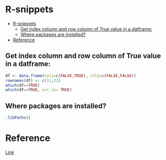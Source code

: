 # R-snippets

<!--ts-->
* [R-snippets](#r-snippets)
   * [Get index column and row column of True value in a datframe:](#get-index-column-and-row-column-of-true-value-in-a-datframe)
   * [Where packages are installed?](#where-packages-are-installed)
* [Reference](#reference)

<!-- Created by https://github.com/ekalinin/github-markdown-toc -->
<!-- Added by: gil_diy, at: Fri 04 Nov 2022 11:50:41 IST -->

<!--te-->

## Get index column and row column of True value in a datframe:

```r
df <- data.frame(col1=c(FALSE,TRUE), col2=c(FALSE,FALSE))
rownames(df) <- c(11,22)
which(df==TRUE)
which(df==TRUE, arr.in= TRUE)
```


## Where packages are installed?

```r
.libPaths()
```


# Reference

[Link](http://www.science.smith.edu/~jcrouser/SDS293/labs/lab14-r.html)
